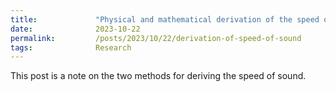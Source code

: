 ```yaml
---
title:             "Physical and mathematical derivation of the speed of sound"
date:              2023-10-22
permalink:         /posts/2023/10/22/derivation-of-speed-of-sound
tags:              Research
---
```


This post is a note on the two methods for deriving the speed of sound.
